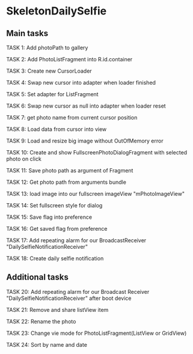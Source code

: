 SkeletonDailySelfie
========

Main tasks
--------

TASK 1: Add photoPath to gallery

TASK 2: Add PhotoListFragment into R.id.container

TASK 3: Create new CursorLoader

TASK 4: Swap new cursor into adapter when loader finished

TASK 5: Set adapter for ListFragment

TASK 6: Swap new cursor as null into adapter when loader reset

TASK 7: get photo name from current cursor position

TASK 8: Load data from cursor into view

TASK 9: Load and resize big image without OutOfMemory error

TASK 10: Create and show FullscreenPhotoDialogFragment with selected photo on click

TASK 11: Save photo path as argument of Fragment

TASK 12: Get photo path from arguments bundle

TASK 13: load image into our fullscreen imageView "mPhotoImageView"

TASK 14: Set fullscreen style for dialog

TASK 15: Save flag into preference

TASK 16: Get saved flag from preference

TASK 17: Add repeating alarm for our BroadcastReceiver "DailySelfieNotificationReceiver"

TASK 18: Create daily selfie notification

Additional tasks
--------

TASK 20: Add repeating alarm for our Broadcast Receiver  "DailySelfieNotificationReceiver" after boot device

TASK 21: Remove and share listView item

TASK 22: Rename the photo

TASK 23: Change vie mode for PhotoListFragment(ListView or GridView)

TASK 24: Sort by name and date
